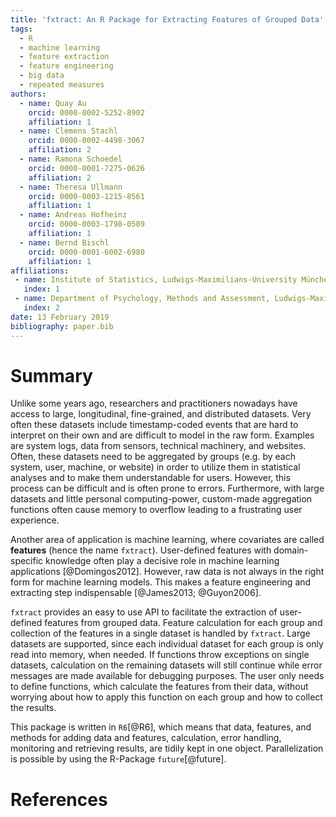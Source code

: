 ```yaml
---
title: 'fxtract: An R Package for Extracting Features of Grouped Data'
tags:
  - R
  - machine learning
  - feature extraction
  - feature engineering
  - big data
  - repeated measures
authors:
  - name: Quay Au
    orcid: 0000-0002-5252-8902
    affiliation: 1
  - name: Clemens Stachl
    orcid: 0000-0002-4498-3067
    affiliation: 2
  - name: Ramona Schoedel
    orcid: 0000-0001-7275-0626
    affiliation: 2
  - name: Theresa Ullmann
    orcid: 0000-0003-1215-8561
    affiliation: 1
  - name: Andreas Hofheinz
    orcid: 0000-0003-1798-0589
    affiliation: 1
  - name: Bernd Bischl
    orcid: 0000-0001-6002-6980
    affiliation: 1
affiliations:
 - name: Institute of Statistics, Ludwigs-Maximilians-University München
   index: 1
 - name: Department of Psychology, Methods and Assessment, Ludwigs-Maximilians-University München
   index: 2
date: 13 February 2019
bibliography: paper.bib
---
```


# Summary
Unlike some years ago, researchers and practitioners nowadays have access to large, longitudinal, fine-grained, and distributed datasets. Very often these datasets include timestamp-coded events that are hard to interpret on their own and are difficult to model in the raw form. Examples are system logs, data from sensors, technical machinery, and websites.
Often, these datasets need to be aggregated by groups (e.g. by each system, user, machine, or website) in order to utilize them in statistical analyses and to make them understandable for users. However, this process can be difficult and is often prone to errors. Furthermore, with large datasets and little personal computing-power, custom-made aggregation functions often cause memory to overflow leading to a frustrating user experience. 

Another area of application is machine learning, where covariates are called **features** (hence the name ``fxtract``). 
User-defined features with domain-specific knowledge often play a decisive role in machine learning applications [@Domingos2012].
However, raw data is not always in the right form for machine learning models.
This makes a feature engineering and extracting step indispensable [@James2013; @Guyon2006].

``fxtract`` provides an easy to use API to facilitate the extraction of user-defined features from grouped data.
Feature calculation for each group and collection of the features in a single dataset is handled by ``fxtract``.
Large datasets are supported, since each individual dataset for each group is only read into memory, when needed. If functions throw exceptions on single datasets, calculation on the remaining datasets will still continue while error messages are made available for debugging purposes. 
The user only needs to define functions, which calculate the features from their data, without worrying about how to apply this function on each group and how to collect the results.

This package is written in ``R6``[@R6], which means that data, features, and methods for adding data and features, calculation, error handling, monitoring and retrieving results, are tidily kept in one object. Parallelization is possible by using the R-Package ``future``[@future].

# References
